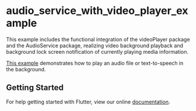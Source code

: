 # audio_service_with_video_player_example

This example includes the functional integration of the videoPlayer package and the AudioService package, realizing video background playback and background lock screen notification of currently playing media information.


[This example](https://github.com/ryanheise/audio_service/blob/master/example/lib/main.dart) demonstrates how to play an audio file or text-to-speech in the background.


## Getting Started

For help getting started with Flutter, view our online
[documentation](https://flutter.io/).
